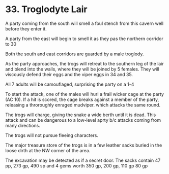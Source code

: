 # 33. Troglodyte Lair

A party coming from the south will smell a foul stench from this
cavern well before they enter it.  

A party from the east will begin to smell it as they pas the northern
corridor to 30

Both the south and east corridors are guarded by a male troglody.

As the party approaches, the trogs will retreat to the southern leg
of the lair and blend into the walls, where they will be joined by
5 females. They will viscously defend their eggs and the viper
eggs in 34 and 35.

All 7 adults will be camouflaged, surprising the party on a 1-4

To start the attack, one of the males will hurl a frail wicker
cage at the party (AC 10). If a hit is scored, the cage breaks
against a member of the party, releasing a throroughly enraged
mudviper. which attacks the same round.

The trogs will charge, giving the snake a wide berth until it is dead.
This attack and can be dangerous to a low-level aprty b/c attacks
coming from many directions.

The trogs will not pursue fleeing characters.

The major treasure store of the trogs is in a few leather sacks
buried in the loose dirth at the NW corner of the area.

The excavation may be detected as if a secret door.  The sacks
contain 47 pp, 273 gp, 490 sp and 4 gems worth 350 gp, 200 gp, 110 gp
80 gp


